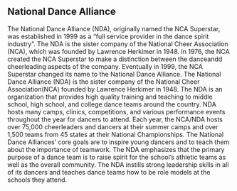 ## National Dance Alliance

The National Dance Alliance (NDA), originally named the NCA Superstar, was established in 1999 as a “full service provider in the dance spirit industry”. The NDA is the sister company of the National Cheer Association (NCA), which was founded by Lawrence Herkimer in 1948. In 1976, the NCA created the NCA Superstar to make a distinction between the danceandd cheerleading aspects of the company. Eventually in 1999, the NCA Superstar changed its name to the National Dance Alliance.
The National Dance Alliance (NDA) is the sister company of the National Cheer Association(NCA) founded by Lawrence Herkimer in 1948. The NDA is an organization that provides high quality training and teaching to middle school, high school, and college dance teams around the country. NDA hosts many camps, clinics, competitions, and various performance events throughout the year for dancers to attend. Each year, the NCA/NDA hosts over 75,000 cheerleaders and dancers at their summer camps and over 1,500 teams from 45 states at their National Championships.
The National Dance Alliances’ core goals are to inspire young dancers and to teach them about the importance of teamwork. The NDA emphasizes that the primary purpose of a dance team is to raise spirit for the school’s athletic teams as well as the overall community. The NDA instills strong leadership skills in all of its dancers and teaches dance teams how to be role models at the schools they attend.

